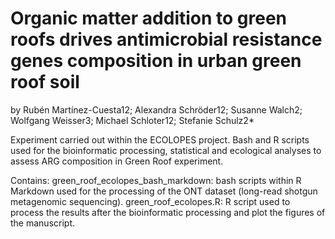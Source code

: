 # Organic matter addition to green roofs drives antimicrobial resistance genes composition in urban green roof soil 
by Rubén Martínez-Cuesta12; Alexandra Schröder12; Susanne Walch2; Wolfgang Weisser3; Michael Schloter12; Stefanie Schulz2*

Experiment carried out within the ECOLOPES project.
Bash and R scripts used for the bioinformatic processing, statistical and ecological analyses to assess ARG composition in Green Roof experiment.

Contains:
green_roof_ecolopes_bash_markdown: bash scripts within R Markdown used for the processing of the ONT dataset (long-read shotgun metagenomic sequencing).
green_roof_ecolopes.R: R script used to process the results after the bioinformatic processing and plot the figures of the manuscript.
